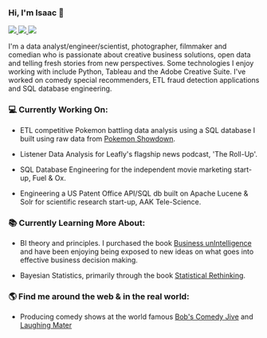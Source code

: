 ### Hi, I'm Isaac 👋

 <!-- LinkedIn Contact -->
  <a href="https://www.linkedin.com/in/isaac-campbell-smith" target="_blank">
    <img src="https://img.shields.io/badge/-ISAAC%20CAMPBELL--SMITH-blue?style=for-the-badge&logo=Linkedin&logoColor=white"/>
  </a>
  
<!-- Email -->
  <a href="mailto:icampsmith@gmail.com">
    <img src="https://img.shields.io/badge/EMAIL-icampsmith@gmail.com-20b2aa?style=for-the-badge"/>
  </a>
  
<!-- Website -->
  <a href="http://icampsmith.com" target="_blank">
    <img src="https://img.shields.io/badge/creative%20portfolio-icampsmith.com-yellow?style=for-the-badge"/>
  </a>
  
<br>

<p>
I'm a data analyst/engineer/scientist, photographer, filmmaker and comedian who is passionate about creative business solutions, open data and telling fresh stories from new perspectives. Some technologies I enjoy working with include Python, Tableau and the Adobe Creative Suite. I've worked on comedy special recommenders, ETL fraud detection applications and SQL database engineering. </p>

### 💻 Currently Working On:

* ETL competitive Pokemon battling data analysis using a SQL database I built using raw data from [Pokemon Showdown](https://play.pokemonshowdown.com/). 

* Listener Data Analysis for Leafly's flagship news podcast, 'The Roll-Up'.

* SQL Database Engineering for the independent movie marketing start-up, Fuel & Ox.

* Engineering a US Patent Office API/SQL db built on Apache Lucene & Solr for scientific research start-up, AAK Tele-Science.

### 📚 Currently Learning More About:

* BI theory and principles. I purchased the book [Business unIntelligence](https://www.goodreads.com/book/show/18230651-business-unintelligence) and have been enjoying being exposed to new ideas on what goes into effective business decision making. 

* Bayesian Statistics, primarily through the book [Statistical Rethinking](https://www.routledge.com/Statistical-Rethinking-A-Bayesian-Course-with-Examples-in-R-and-STAN/McElreath/p/book/9780367139919).

### 🌎 Find me around the web & in the real world:

- Producing comedy shows at the world famous <a href="https://www.facebook.com/BobsComedyJive">Bob's Comedy Jive</a> and <a href="https://www.facebook.com/laughingmater">Laughing Mater</a>
